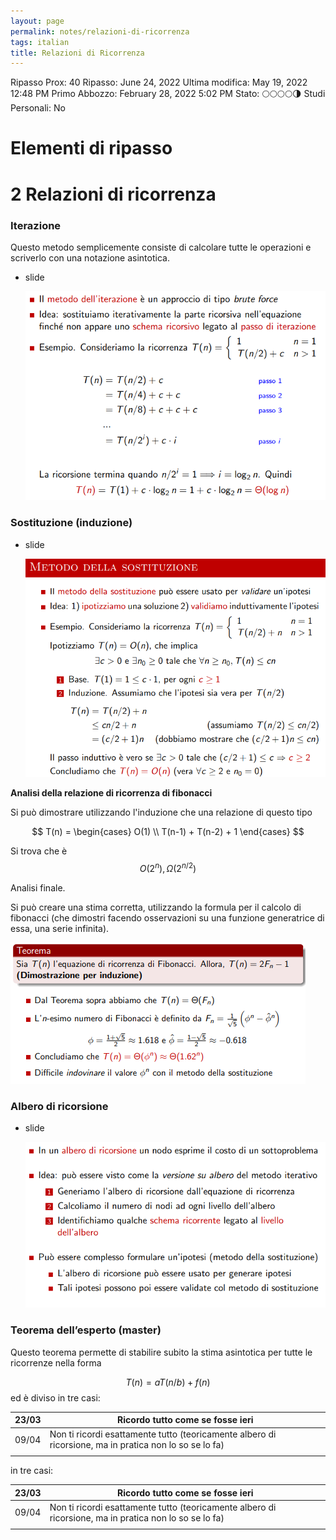 ```yaml
---
layout: page
permalink: notes/relazioni-di-ricorrenza
tags: italian
title: Relazioni di Ricorrenza
---
```


Ripasso Prox: 40
Ripasso: June 24, 2022
Ultima modifica: May 19, 2022 12:48 PM
Primo Abbozzo: February 28, 2022 5:02 PM
Stato: 🌕🌕🌕🌕🌗
Studi Personali: No

# Elementi di ripasso

# 2 Relazioni di ricorrenza

### Iterazione

Questo metodo semplicemente consiste di calcolare tutte le operazioni e scriverlo con una notazione asintotica.

- slide

    <img src="/images/notes/image/universita/ex-notion/Relazioni di Ricorrenza/Untitled.png" alt="image/universita/ex-notion/Relazioni di Ricorrenza/Untitled">


### Sostituzione (induzione)

- slide

    <img src="/images/notes/image/universita/ex-notion/Relazioni di Ricorrenza/Untitled 1.png" alt="image/universita/ex-notion/Relazioni di Ricorrenza/Untitled 1">


**Analisi della relazione di ricorrenza di fibonacci**

Si può dimostrare utilizzando l'induzione che una relazione di questo tipo


$$
T(n) = \begin{cases}
O(1) \\
T(n-1) + T(n-2) + 1
\end{cases}
$$


Si trova che è $$O(2^n), \Omega(2^{n/2})$$

Analisi finale.

Si può creare una stima corretta, utilizzando la formula per il calcolo di fibonacci (che dimostri facendo osservazioni su una funzione generatrice di essa, una serie infinita).

<img src="/images/notes/image/universita/ex-notion/Relazioni di Ricorrenza/Untitled 2.png" alt="image/universita/ex-notion/Relazioni di Ricorrenza/Untitled 2">

### Albero di ricorsione

- slide

    <img src="/images/notes/image/universita/ex-notion/Relazioni di Ricorrenza/Untitled 3.png" alt="image/universita/ex-notion/Relazioni di Ricorrenza/Untitled 3">


### Teorema dell’esperto (master)

Questo teorema permette di stabilire subito la stima asintotica per tutte le ricorrenze nella forma

$$T(n) = aT(n/b) + f(n)$$ ed è diviso in tre casi:

| 23/03 | Ricordo tutto come se fosse ieri |
| --- | --- |
| 09/04 | Non ti ricordi esattamente tutto (teoricamente albero di ricorsione, ma in pratica non lo so se lo fa) |
|  |  |
in tre casi:

| 23/03 | Ricordo tutto come se fosse ieri |
| --- | --- |
| 09/04 | Non ti ricordi esattamente tutto (teoricamente albero di ricorsione, ma in pratica non lo so se lo fa) |
|  |  |